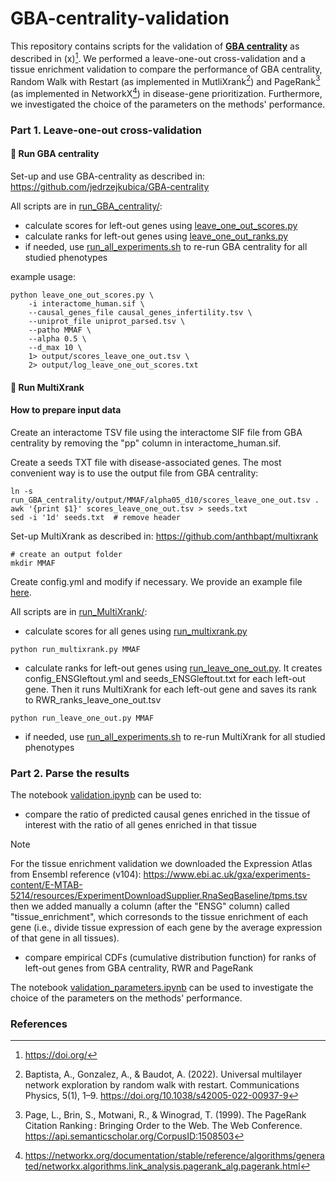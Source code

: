 # GBA-centrality-validation

This repository contains scripts for the validation of **[GBA centrality](https://github.com/jedrzejkubica/GBA-centrality)** as described in (x)[^1]. We performed a leave-one-out cross-validation and a tissue enrichment validation to compare the performance of GBA centrality, Random Walk with Restart (as implemented in MutliXrank[^2]) and PageRank[^3] (as implemented in NetworkX[^4]) in disease-gene prioritization. Furthermore, we investigated the choice of the parameters on the methods' performance.

### Part 1. Leave-one-out cross-validation

#### 🚀 Run GBA centrality 

Set-up and use GBA-centrality as described in: https://github.com/jedrzejkubica/GBA-centrality

All scripts are in [run_GBA_centrality/](run_GBA_centrality/):
- calculate scores for left-out genes using [leave_one_out_scores.py](run_GBA_centrality/leave_one_out_scores.py)
- calculate ranks for left-out genes using [leave_one_out_ranks.py](run_GBA_centrality/leave_one_out_ranks.py)
- if needed, use [run_all_experiments.sh](run_GBA_centrality/run_all_experiments.sh) to re-run GBA centrality for all studied phenotypes

example usage:
```
python leave_one_out_scores.py \
    -i interactome_human.sif \
    --causal_genes_file causal_genes_infertility.tsv \
    --uniprot_file uniprot_parsed.tsv \
    --patho MMAF \
    --alpha 0.5 \
    --d_max 10 \
    1> output/scores_leave_one_out.tsv \
    2> output/log_leave_one_out_scores.txt
```

#### 🚀 Run MultiXrank

#### How to prepare input data

Create an interactome TSV file using the interactome SIF file from GBA centrality by removing the "pp" column in interactome_human.sif.

Create a seeds TXT file with disease-associated genes. The most convenient way is to use the output file from GBA centrality:
```
ln -s run_GBA_centrality/output/MMAF/alpha05_d10/scores_leave_one_out.tsv .
awk '{print $1}' scores_leave_one_out.tsv > seeds.txt
sed -i '1d' seeds.txt  # remove header
```

Set-up MultiXrank as described in: https://github.com/anthbapt/multixrank
```
# create an output folder
mkdir MMAF
```

Create config.yml and modify if necessary. We provide an example file [here](run_MultiXrank/default/config.yml).

All scripts are in [run_MultiXrank/](run_MultiXrank/):
- calculate scores for all genes using [run_multixrank.py](run_MultiXrank/run_multixrank.py)
```
python run_multixrank.py MMAF
```

- calculate ranks for left-out genes using [run_leave_one_out.py](run_MultiXrank/run_leave_one_out.py). It creates config_ENSGleftout.yml and seeds_ENSGleftout.txt for each left-out gene. Then it runs MultiXrank for each left-out gene and saves its rank to RWR_ranks_leave_one_out.tsv
```
python run_leave_one_out.py MMAF
```

- if needed, use [run_all_experiments.sh](run_MultiXrank/run_all_experiments.sh) to re-run MultiXrank for all studied phenotypes

### Part 2. Parse the results

The notebook [validation.ipynb](validation.ipynb) can be used to:
- compare the ratio of predicted causal genes enriched in the tissue of interest with the ratio of all genes enriched in that tissue

> [!NOTE]
> For the tissue enrichment validation we downloaded the Expression Atlas from Ensembl reference (v104):
> https://www.ebi.ac.uk/gxa/experiments-content/E-MTAB-5214/resources/ExperimentDownloadSupplier.RnaSeqBaseline/tpms.tsv
> then we added manually a column (after the "ENSG" column) called "tissue_enrichment", which corresonds to the tissue enrichment of each gene
> (i.e., divide tissue expression of each gene by the average expression of that gene in all tissues).

- compare empirical CDFs (cumulative distribution function) for ranks of left-out genes from GBA centrality, RWR and PageRank

The notebook [validation_parameters.ipynb](validation_parameters.ipynb) can be used to investigate the choice of the parameters on the methods' performance.

### References

[^1]: https://doi.org/
[^2]: Baptista, A., Gonzalez, A., & Baudot, A. (2022). Universal multilayer network exploration by random walk with restart. Communications Physics, 5(1), 1–9. https://doi.org/10.1038/s42005-022-00937-9
[^3]: Page, L., Brin, S., Motwani, R., & Winograd, T. (1999). The PageRank Citation Ranking : Bringing Order to the Web. The Web Conference. https://api.semanticscholar.org/CorpusID:1508503
[^4]: https://networkx.org/documentation/stable/reference/algorithms/generated/networkx.algorithms.link_analysis.pagerank_alg.pagerank.html
